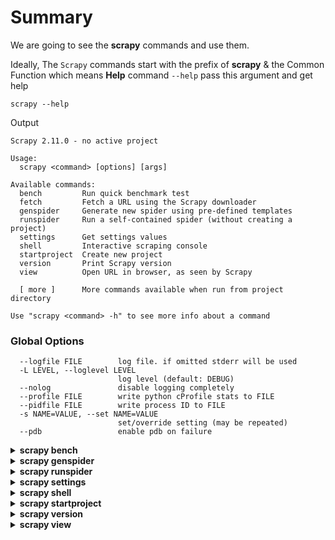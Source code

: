 # Summary
We are going to see the **scrapy** commands and use them.

Ideally, The `Scrapy` commands start with the prefix of **scrapy** & the Common Function which means **Help** command `--help` pass this argument and get help

```
scrapy --help
```
Output
```
Scrapy 2.11.0 - no active project

Usage:
  scrapy <command> [options] [args]

Available commands:
  bench         Run quick benchmark test
  fetch         Fetch a URL using the Scrapy downloader
  genspider     Generate new spider using pre-defined templates
  runspider     Run a self-contained spider (without creating a project)
  settings      Get settings values
  shell         Interactive scraping console
  startproject  Create new project
  version       Print Scrapy version
  view          Open URL in browser, as seen by Scrapy

  [ more ]      More commands available when run from project directory

Use "scrapy <command> -h" to see more info about a command
```

### Global Options
```
  --logfile FILE        log file. if omitted stderr will be used
  -L LEVEL, --loglevel LEVEL
                        log level (default: DEBUG)
  --nolog               disable logging completely
  --profile FILE        write python cProfile stats to FILE
  --pidfile FILE        write process ID to FILE
  -s NAME=VALUE, --set NAME=VALUE
                        set/override setting (may be repeated)
  --pdb                 enable pdb on failure
```



<details>
  <summary><b>scrapy bench</b></summary>
  Run quick benchmark test
  
  ```
  scrapy bench --help
  ```
  output
  ```
  Usage
=====
  scrapy bench 

Run quick benchmark test

Options
=======
  -h, --help            show this help message and exit
  ```
</details>

<details>
  <summary><b>scrapy genspider</b></summary>
  
  Generate new spider using pre-defined templates

  ```
  scrapy genspider --help
  ```
  Output
  ```
  Usage
=====
  scrapy genspider [options] <name> <domain>

Generate new spider using pre-defined templates

Options
=======
  -h, --help            show this help message and exit
  -l, --list            List available templates
  -e, --edit            Edit spider after creating it
  -d TEMPLATE, --dump TEMPLATE
                        Dump template to standard output
  -t TEMPLATE, --template TEMPLATE
                        Uses a custom template.
  --force               If the spider already exists, overwrite it with the template
  ```
</details>


<details>
  <summary><b>scrapy runspider</b></summary>

  This command is used to run the `Spider` file running the spider we can store the data and other options also there

  ```
  scrapy runspider --help
  ```
output
```
Usage
=====
  scrapy runspider [options] <spider_file>

Run the spider defined in the given file

Options
=======
  -h, --help            show this help message and exit
  -a NAME=VALUE         set spider argument (may be repeated)
  -o FILE, --output FILE
                        append scraped items to the end of FILE (use - for stdout), to define format set
                        a colon at the end of the output URI (i.e. -o FILE:FORMAT)
  -O FILE, --overwrite-output FILE
                        dump scraped items into FILE, overwriting any existing file, to define format set
                        a colon at the end of the output URI (i.e. -O FILE:FORMAT)
  -t FORMAT, --output-format FORMAT
                        format to use for dumping items

```
</details>

<details>
  <summary><b>scrapy settings</b></summary>
  Get settings values

  ```
  scrapy settings --help
  ```
output
```
Usage
=====
  scrapy settings [options]

Get settings values

Options
=======
  -h, --help            show this help message and exit
  --get SETTING         print raw setting value
  --getbool SETTING     print setting value, interpreted as a boolean
  --getint SETTING      print setting value, interpreted as an integer
  --getfloat SETTING    print setting value, interpreted as a float
  --getlist SETTING     print setting value, interpreted as a list
```
</details>


<details>
  <summary><b>scrapy shell</b></summary>

```
scrapy shell --help
```
Output
```
Usage
=====
  scrapy shell [url|file]

Interactive console for scraping the given url or file. Use ./file.html syntax or full path for local
file.

Options
=======
  -h, --help            show this help message and exit
  -c CODE               evaluate the code in the shell, print the result and exit
  --spider SPIDER       use this spider
  --no-redirect         do not handle HTTP 3xx status codes and print response as-is
```
</details>


<details>
  <summary><b>scrapy startproject</b></summary>

  Create new project

```
scrapy startproject --help
```
Output
```
Usage
=====
  scrapy startproject <project_name> [project_dir]

Create new project

Options
=======
  -h, --help            show this help message and exit
```
</details>


<details>
  <summary><b>scrapy version</b></summary>

  ```
scrapy version --hep
```
Output

```
Usage
=====
  scrapy version [-v]

Print Scrapy version

Options
=======
  -h, --help            show this help message and exit
  --verbose, -v         also display twisted/python/platform info (useful for bug reports)
```
</details>


<details>
  <summary><b>scrapy view</b></summary>
Fetch a URL using the Scrapy downloader and show its contents in a browser

```
scrapy view --help
```
Output
```
Usage
=====
  scrapy view [options] <url>

Fetch a URL using the Scrapy downloader and show its contents in a browser

Options
=======
  -h, --help            show this help message and exit
  --spider SPIDER       use this spider
  --no-redirect         do not handle HTTP 3xx status codes and print response as-is
```
</details>










